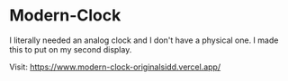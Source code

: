 # Modern-Clock

I literally needed an analog clock and I don't have a physical one. I made this to put on my second display.

Visit: https://www.modern-clock-originalsidd.vercel.app/
